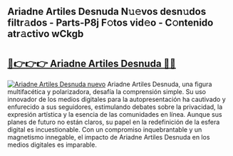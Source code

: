 ## Ariadne Artiles Desnuda N𝚞𝚎vos desn𝚞dos filtr𝚊dos - Parts-P8j F𝚘tos vid𝚎o - C𝚘ntenido atr𝚊ctivo wCkgb

# <h2><a href="http://mb7a4z.tromn.icu/?c=Ariadne+Artiles+Desnuda">🔗👉👉👉 Ariadne Artiles Desnuda 🔗🔗</a></h2>

[![Ariadne Artiles Desnuda nuevo](https://i.imgur.com/pEAQMta.gif)](http://mb7a4z.tromn.icu/?c=Ariadne+Artiles+Desnuda)
Ariadne Artiles Desnuda, una figura multifacética y polarizadora, desafía la comprensión simple. Su uso innovador de los medios digitales para la autopresentación ha cautivado y enfurecido a sus seguidores, estimulando debates sobre la privacidad, la expresión artística y la esencia de las comunidades en línea. Aunque sus planes de futuro no están claros, su papel en la redefinición de la esfera digital es incuestionable. Con un compromiso inquebrantable y un magnetismo innegable, el impacto de Ariadne Artiles Desnuda en los medios digitales es imparable.

